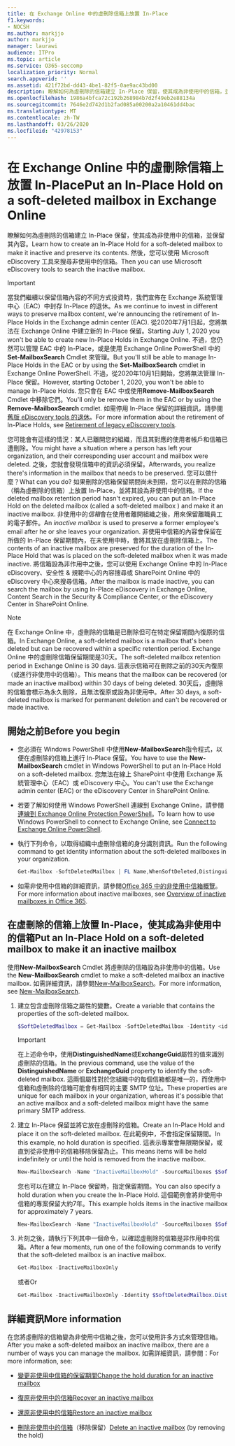 ```yaml
---
title: 在 Exchange Online 中的虛刪除信箱上放置 In-Place
f1.keywords:
- NOCSH
ms.author: markjjo
author: markjjo
manager: laurawi
audience: ITPro
ms.topic: article
ms.service: O365-seccomp
localization_priority: Normal
search.appverid: ''
ms.assetid: 421f72bd-dd43-4be1-82f5-0ae9ac43bd00
description: 瞭解如何為虛刪除的信箱建立 In-Place 保留，使其成為非使用中的信箱，並保留其內容。 然後，您可以使用 Microsoft eDiscovery 工具來搜尋非使用中的信箱。
ms.openlocfilehash: 1986a4bfca72c192b268984b7d2f49eb2e88134a
ms.sourcegitcommit: 7646e2d742d1b2fad085a00200a2a10461dd4bac
ms.translationtype: MT
ms.contentlocale: zh-TW
ms.lasthandoff: 03/26/2020
ms.locfileid: "42978153"
---
```

# <a name="put-an-in-place-hold-on-a-soft-deleted-mailbox-in-exchange-online"></a><span data-ttu-id="5a348-104">在 Exchange Online 中的虛刪除信箱上放置 In-Place</span><span class="sxs-lookup"><span data-stu-id="5a348-104">Put an In-Place Hold on a soft-deleted mailbox in Exchange Online</span></span>

<span data-ttu-id="5a348-105">瞭解如何為虛刪除的信箱建立 In-Place 保留，使其成為非使用中的信箱，並保留其內容。</span><span class="sxs-lookup"><span data-stu-id="5a348-105">Learn how to create an In-Place Hold for a soft-deleted mailbox to make it inactive and preserve its contents.</span></span> <span data-ttu-id="5a348-106">然後，您可以使用 Microsoft eDiscovery 工具來搜尋非使用中的信箱。</span><span class="sxs-lookup"><span data-stu-id="5a348-106">Then you can use Microsoft eDiscovery tools to search the inactive mailbox.</span></span>

> [!IMPORTANT]
> <span data-ttu-id="5a348-107">當我們繼續以保留信箱內容的不同方式投資時，我們宣佈在 Exchange 系統管理中心（EAC）中封存 In-Place 的退休。</span><span class="sxs-lookup"><span data-stu-id="5a348-107">As we continue to invest in different ways to preserve mailbox content, we're announcing the retirement of In-Place Holds in the Exchange admin center (EAC).</span></span> <span data-ttu-id="5a348-108">從2020年7月1日起，您將無法在 Exchange Online 中建立新的 In-Place 保留。</span><span class="sxs-lookup"><span data-stu-id="5a348-108">Starting July 1, 2020 you won't be able to create new In-Place Holds in Exchange Online.</span></span> <span data-ttu-id="5a348-109">不過，您仍然可以管理 EAC 中的 In-Place，或是使用 Exchange Online PowerShell 中的**Set-MailboxSearch** Cmdlet 來管理。</span><span class="sxs-lookup"><span data-stu-id="5a348-109">But you'll still be able to manage In-Place Holds in the EAC or by using the **Set-MailboxSearch** cmdlet in Exchange Online PowerShell.</span></span> <span data-ttu-id="5a348-110">不過，從2020年10月1日開始，您將無法管理 In-Place 保留。</span><span class="sxs-lookup"><span data-stu-id="5a348-110">However, starting October 1, 2020, you won't be able to manage In-Place Holds.</span></span> <span data-ttu-id="5a348-111">您只會在 EAC 中或使用**Remove-MailboxSearch** Cmdlet 中移除它們。</span><span class="sxs-lookup"><span data-stu-id="5a348-111">You'll only be remove them in the EAC or by using the **Remove-MailboxSearch** cmdlet.</span></span> <span data-ttu-id="5a348-112">如需停用 In-Place 保留的詳細資訊，請參閱[舊版 eDiscovery tools 的退休](legacy-ediscovery-retirement.md)。</span><span class="sxs-lookup"><span data-stu-id="5a348-112">For more information about the retirement of In-Place Holds, see [Retirement of legacy eDiscovery tools](legacy-ediscovery-retirement.md).</span></span>
  
<span data-ttu-id="5a348-113">您可能會有這樣的情況：某人已離開您的組織，而且其對應的使用者帳戶和信箱已遭刪除。</span><span class="sxs-lookup"><span data-stu-id="5a348-113">You might have a situation where a person has left your organization, and their corresponding user account and mailbox were deleted.</span></span> <span data-ttu-id="5a348-114">之後，您就會發現信箱中的資訊必須保留。</span><span class="sxs-lookup"><span data-stu-id="5a348-114">Afterwards, you realize there's information in the mailbox that needs to be preserved.</span></span> <span data-ttu-id="5a348-115">您可以做什麼？</span><span class="sxs-lookup"><span data-stu-id="5a348-115">What can you do?</span></span> <span data-ttu-id="5a348-116">如果刪除的信箱保留期間尚未到期，您可以在刪除的信箱（稱為虛刪除的信箱）上放置 In-Place，並將其設為非使用中的信箱。</span><span class="sxs-lookup"><span data-stu-id="5a348-116">If the deleted mailbox retention period hasn't expired, you can put an In-Place Hold on the deleted mailbox (called a  soft-deleted mailbox ) and make it an inactive mailbox.</span></span> <span data-ttu-id="5a348-117">非使用中的*信箱*會在使用者離開組織之後，用來保留離職員工的電子郵件。</span><span class="sxs-lookup"><span data-stu-id="5a348-117">An  *inactive mailbox*  is used to preserve a former employee's email after he or she leaves your organization.</span></span> <span data-ttu-id="5a348-118">非使用中信箱的內容會保留在所做的 In-Place 保留期間內，在未使用中時，會將其放在虛刪除信箱上。</span><span class="sxs-lookup"><span data-stu-id="5a348-118">The contents of an inactive mailbox are preserved for the duration of the In-Place Hold that was is placed on the soft-deleted mailbox when it was made inactive.</span></span> <span data-ttu-id="5a348-119">將信箱設為非作用中之後，您可以使用 Exchange Online 中的 In-Place eDiscovery、安全性 & 規範中心的內容搜尋或 SharePoint Online 中的 eDiscovery 中心來搜尋信箱。</span><span class="sxs-lookup"><span data-stu-id="5a348-119">After the mailbox is made inactive, you can search the mailbox by using In-Place eDiscovery in Exchange Online, Content Search in the Security & Compliance Center, or the eDiscovery Center in SharePoint Online.</span></span> 
  
> [!NOTE]
> <span data-ttu-id="5a348-120">在 Exchange Online 中，虛刪除的信箱是已刪除但可在特定保留期間內復原的信箱。</span><span class="sxs-lookup"><span data-stu-id="5a348-120">In Exchange Online, a soft-deleted mailbox is a mailbox that's been deleted but can be recovered within a specific retention period.</span></span> <span data-ttu-id="5a348-121">Exchange Online 中的虛刪除信箱保留期間是30天。</span><span class="sxs-lookup"><span data-stu-id="5a348-121">The soft-deleted mailbox retention period in Exchange Online is 30 days.</span></span> <span data-ttu-id="5a348-122">這表示信箱可在刪除之前的30天內復原（或進行非使用中的信箱）。</span><span class="sxs-lookup"><span data-stu-id="5a348-122">This means that the mailbox can be recovered (or made an inactive mailbox) within 30 days of being deleted.</span></span> <span data-ttu-id="5a348-123">30天后，虛刪除的信箱會標示為永久刪除，且無法復原或設為非使用中。</span><span class="sxs-lookup"><span data-stu-id="5a348-123">After 30 days, a soft-deleted mailbox is marked for permanent deletion and can't be recovered or made inactive.</span></span> 
  
## <a name="before-you-begin"></a><span data-ttu-id="5a348-124">開始之前</span><span class="sxs-lookup"><span data-stu-id="5a348-124">Before you begin</span></span>

- <span data-ttu-id="5a348-125">您必須在 Windows PowerShell 中使用**New-MailboxSearch**指令程式，以便在虛刪除的信箱上進行 In-Place 保留。</span><span class="sxs-lookup"><span data-stu-id="5a348-125">You have to use the **New-MailboxSearch** cmdlet in Windows PowerShell to put an In-Place Hold on a soft-deleted mailbox.</span></span> <span data-ttu-id="5a348-126">您無法在線上 SharePoint 中使用 Exchange 系統管理中心（EAC）或 eDiscovery 中心。</span><span class="sxs-lookup"><span data-stu-id="5a348-126">You can't use the Exchange admin center (EAC) or the eDiscovery Center in SharePoint Online.</span></span> 

- <span data-ttu-id="5a348-127">若要了解如何使用 Windows PowerShell 連線到 Exchange Online，請參閱[連線到 Exchange Online Protection PowerShell](https://go.microsoft.com/fwlink/p/?linkid=396554)。</span><span class="sxs-lookup"><span data-stu-id="5a348-127">To learn how to use Windows PowerShell to connect to Exchange Online, see [Connect to Exchange Online PowerShell](https://go.microsoft.com/fwlink/p/?linkid=396554).</span></span>

- <span data-ttu-id="5a348-128">執行下列命令，以取得組織中虛刪除信箱的身分識別資訊。</span><span class="sxs-lookup"><span data-stu-id="5a348-128">Run the following command to get identity information about the soft-deleted mailboxes in your organization.</span></span> 

  ```powershell
  Get-Mailbox -SoftDeletedMailbox | FL Name,WhenSoftDeleted,DistinguishedName,ExchangeGuid,PrimarySmtpAddress
  ```

- <span data-ttu-id="5a348-129">如需非使用中信箱的詳細資訊，請參閱[Office 365 中的非使用中信箱概覽](inactive-mailboxes-in-office-365.md)。</span><span class="sxs-lookup"><span data-stu-id="5a348-129">For more information about inactive mailboxes, see [Overview of inactive mailboxes in Office 365](inactive-mailboxes-in-office-365.md).</span></span>

## <a name="put-an-in-place-hold-on-a-soft-deleted-mailbox-to-make-it-an-inactive-mailbox"></a><span data-ttu-id="5a348-130">在虛刪除的信箱上放置 In-Place，使其成為非使用中的信箱</span><span class="sxs-lookup"><span data-stu-id="5a348-130">Put an In-Place Hold on a soft-deleted mailbox to make it an inactive mailbox</span></span>

<span data-ttu-id="5a348-131">使用**New-MailboxSearch** Cmdlet 將虛刪除的信箱設為非使用中的信箱。</span><span class="sxs-lookup"><span data-stu-id="5a348-131">Use the **New-MailboxSearch** cmdlet to make a soft-deleted mailbox an inactive mailbox.</span></span> <span data-ttu-id="5a348-132">如需詳細資訊，請參閱[New-MailboxSearch](https://technet.microsoft.com/library/74303b47-bb49-407c-a43b-590356eae35c.aspx)。</span><span class="sxs-lookup"><span data-stu-id="5a348-132">For more information, see [New-MailboxSearch](https://technet.microsoft.com/library/74303b47-bb49-407c-a43b-590356eae35c.aspx).</span></span>
  
1. <span data-ttu-id="5a348-133">建立包含虛刪除信箱之屬性的變數。</span><span class="sxs-lookup"><span data-stu-id="5a348-133">Create a variable that contains the properties of the soft-deleted mailbox.</span></span>

   ```powershell
   $SoftDeletedMailbox = Get-Mailbox -SoftDeletedMailbox -Identity <identity of soft-deleted mailbox>
   ```

    > [!IMPORTANT]
    > <span data-ttu-id="5a348-134">在上述命令中，使用**DistinguishedName**或**ExchangeGuid**屬性的值來識別虛刪除的信箱。</span><span class="sxs-lookup"><span data-stu-id="5a348-134">In the previous command, use the value of the **DistinguishedName** or **ExchangeGuid** property to identify the soft-deleted mailbox.</span></span> <span data-ttu-id="5a348-135">這兩個屬性對於您組織中的每個信箱都是唯一的，而使用中信箱和虛刪除的信箱可能會有相同的主要 SMTP 位址。</span><span class="sxs-lookup"><span data-stu-id="5a348-135">These properties are unique for each mailbox in your organization, whereas it's possible that an active mailbox and a soft-deleted mailbox might have the same primary SMTP address.</span></span> 
  
2. <span data-ttu-id="5a348-136">建立 In-Place 保留並將它放在虛刪除的信箱。</span><span class="sxs-lookup"><span data-stu-id="5a348-136">Create an In-Place Hold and place it on the soft-deleted mailbox.</span></span> <span data-ttu-id="5a348-137">在此範例中，不會指定保留期間。</span><span class="sxs-lookup"><span data-stu-id="5a348-137">In this example, no hold duration is specified.</span></span> <span data-ttu-id="5a348-138">這表示專案會無限期保留，或直到從非使用中的信箱移除保留為止。</span><span class="sxs-lookup"><span data-stu-id="5a348-138">This means items will be held indefinitely or until the hold is removed from the inactive mailbox.</span></span>

   ```powershell
   New-MailboxSearch -Name "InactiveMailboxHold" -SourceMailboxes $SoftDeletedMailbox.DistinguishedName -InPlaceHoldEnabled $true
    ```

   <span data-ttu-id="5a348-139">您也可以在建立 In-Place 保留時，指定保留期間。</span><span class="sxs-lookup"><span data-stu-id="5a348-139">You can also specify a hold duration when you create the In-Place Hold.</span></span> <span data-ttu-id="5a348-140">這個範例會將非使用中信箱的專案保留大約7年。</span><span class="sxs-lookup"><span data-stu-id="5a348-140">This example holds items in the inactive mailbox for approximately 7 years.</span></span>

   ```powershell
   New-MailboxSearch -Name "InactiveMailboxHold" -SourceMailboxes $SoftDeletedMailbox.DistinguishedName -InPlaceHoldEnabled $true -ItemHoldPeriod 2777
   ```

3. <span data-ttu-id="5a348-141">片刻之後，請執行下列其中一個命令，以確認虛刪除的信箱是非作用中的信箱。</span><span class="sxs-lookup"><span data-stu-id="5a348-141">After a few moments, run one of the following commands to verify that the soft-deleted mailbox is an inactive mailbox.</span></span>

   ```powershell
   Get-Mailbox -InactiveMailboxOnly
   ```

    <span data-ttu-id="5a348-142">或者</span><span class="sxs-lookup"><span data-stu-id="5a348-142">Or</span></span>
    
   ```powershell
   Get-Mailbox -InactiveMailboxOnly -Identity $SoftDeletedMailbox.DistinguishedName  | FL IsInactiveMailbox
   ```

## <a name="more-information"></a><span data-ttu-id="5a348-143">詳細資訊</span><span class="sxs-lookup"><span data-stu-id="5a348-143">More information</span></span>

<span data-ttu-id="5a348-144">在您將虛刪除的信箱變為非使用中信箱之後，您可以使用許多方式來管理信箱。</span><span class="sxs-lookup"><span data-stu-id="5a348-144">After you make a soft-deleted mailbox an inactive mailbox, there are a number of ways you can manage the mailbox.</span></span> <span data-ttu-id="5a348-145">如需詳細資訊，請參閱：</span><span class="sxs-lookup"><span data-stu-id="5a348-145">For more information, see:</span></span>
  
- [<span data-ttu-id="5a348-146">變更非使用中信箱的保留期間</span><span class="sxs-lookup"><span data-stu-id="5a348-146">Change the hold duration for an inactive mailbox</span></span>](change-the-hold-duration-for-an-inactive-mailbox.md)

- [<span data-ttu-id="5a348-147">復原非使用中的信箱</span><span class="sxs-lookup"><span data-stu-id="5a348-147">Recover an inactive mailbox</span></span>](recover-an-inactive-mailbox.md)

- [<span data-ttu-id="5a348-148">還原非使用中的信箱</span><span class="sxs-lookup"><span data-stu-id="5a348-148">Restore an inactive mailbox</span></span>](restore-an-inactive-mailbox.md)

- <span data-ttu-id="5a348-149">[刪除非使用中的信箱](delete-an-inactive-mailbox.md)（移除保留）</span><span class="sxs-lookup"><span data-stu-id="5a348-149">[Delete an inactive mailbox](delete-an-inactive-mailbox.md) (by removing the hold)</span></span>
